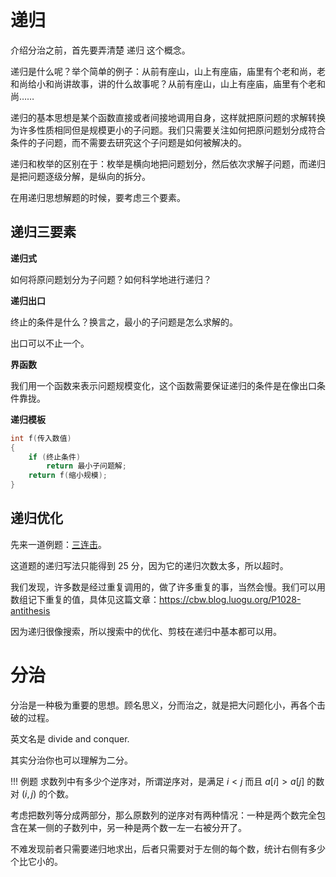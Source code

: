 # 递归

介绍分治之前，首先要弄清楚 递归 这个概念。

递归是什么呢？举个简单的例子：从前有座山，山上有座庙，庙里有个老和尚，老和尚给小和尚讲故事，讲的什么故事呢？从前有座山，山上有座庙，庙里有个老和尚……

递归的基本思想是某个函数直接或者间接地调用自身，这样就把原问题的求解转换为许多性质相同但是规模更小的子问题。我们只需要关注如何把原问题划分成符合条件的子问题，而不需要去研究这个子问题是如何被解决的。

递归和枚举的区别在于：枚举是横向地把问题划分，然后依次求解子问题，而递归是把问题逐级分解，是纵向的拆分。

在用递归思想解题的时候，要考虑三个要素。

## 递归三要素

**递归式**

如何将原问题划分为子问题？如何科学地进行递归？

**递归出口**

终止的条件是什么？换言之，最小的子问题是怎么求解的。

出口可以不止一个。

**界函数**

我们用一个函数来表示问题规模变化，这个函数需要保证递归的条件是在像出口条件靠拢。

**递归模板**

```c++
int f(传入数值)
{
    if (终止条件)
        return 最小子问题解;
    return f(缩小规模);
}
```

## 递归优化

先来一道例题：[三连击](https://www.luogu.org/problemnew/show/P1028)。

这道题的递归写法只能得到 25 分，因为它的递归次数太多，所以超时。

我们发现，许多数是经过重复调用的，做了许多重复的事，当然会慢。我们可以用数组记下重复的值，具体见这篇文章：<https://cbw.blog.luogu.org/P1028-antithesis>

因为递归很像搜索，所以搜索中的优化、剪枝在递归中基本都可以用。

# 分治

分治是一种极为重要的思想。顾名思义，分而治之，就是把大问题化小，再各个击破的过程。

英文名是 divide and conquer.

其实分治你也可以理解为二分。

!!! 例题
    求数列中有多少个逆序对，所谓逆序对，是满足 $i < j$ 而且 $a[i] > a[j]$ 的数对 $(i, j)$ 的个数。

考虑把数列等分成两部分，那么原数列的逆序对有两种情况：一种是两个数完全包含在某一侧的子数列中，另一种是两个数一左一右被分开了。

不难发现前者只需要递归地求出，后者只需要对于左侧的每个数，统计右侧有多少个比它小的。
